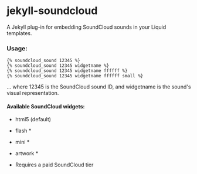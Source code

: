 jekyll-soundcloud
=================

A Jekyll plug-in for embedding SoundCloud sounds in your Liquid templates.

### Usage:

    {% soundcloud_sound 12345 %}
    {% soundcloud_sound 12345 widgetname %}
    {% soundcloud_sound 12345 widgetname ffffff %}
    {% soundcloud_sound 12345 widgetname ffffff small %}

  ... where 12345 is the SoundCloud sound ID, and widgetname is the sound's visual representation.

#### Available SoundCloud widgets:
 
  * html5 (default)
  * flash *
  * mini *
  * artwork *
  
  * Requires a paid SoundCloud tier
